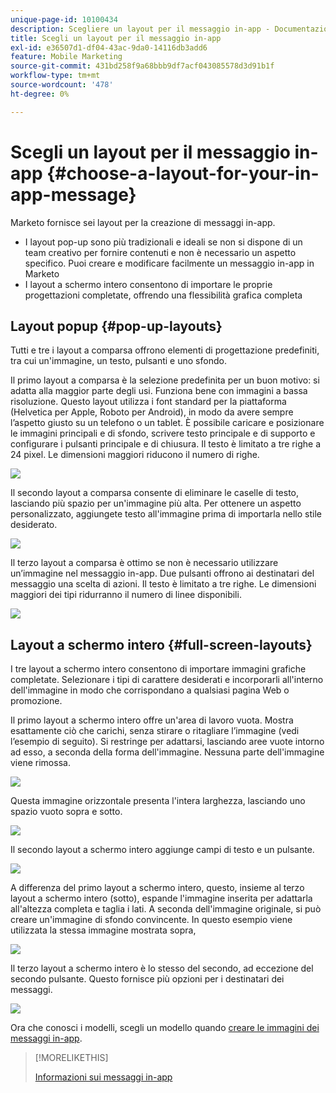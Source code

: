```yaml
---
unique-page-id: 10100434
description: Scegliere un layout per il messaggio in-app - Documentazione Marketo - Documentazione del prodotto
title: Scegli un layout per il messaggio in-app
exl-id: e36507d1-df04-43ac-9da0-14116db3add6
feature: Mobile Marketing
source-git-commit: 431bd258f9a68bbb9df7acf043085578d3d91b1f
workflow-type: tm+mt
source-wordcount: '478'
ht-degree: 0%

---
```


# Scegli un layout per il messaggio in-app {#choose-a-layout-for-your-in-app-message}

Marketo fornisce sei layout per la creazione di messaggi in-app.

* I layout pop-up sono più tradizionali e ideali se non si dispone di un team creativo per fornire contenuti e non è necessario un aspetto specifico. Puoi creare e modificare facilmente un messaggio in-app in Marketo
* I layout a schermo intero consentono di importare le proprie progettazioni completate, offrendo una flessibilità grafica completa

## Layout popup {#pop-up-layouts}

Tutti e tre i layout a comparsa offrono elementi di progettazione predefiniti, tra cui un&#39;immagine, un testo, pulsanti e uno sfondo.

Il primo layout a comparsa è la selezione predefinita per un buon motivo: si adatta alla maggior parte degli usi. Funziona bene con immagini a bassa risoluzione. Questo layout utilizza i font standard per la piattaforma (Helvetica per Apple, Roboto per Android), in modo da avere sempre l’aspetto giusto su un telefono o un tablet. È possibile caricare e posizionare le immagini principali e di sfondo, scrivere testo principale e di supporto e configurare i pulsanti principale e di chiusura. Il testo è limitato a tre righe a 24 pixel. Le dimensioni maggiori riducono il numero di righe.

![](assets/image2016-5-9-13-3a3-3a48.png)

Il secondo layout a comparsa consente di eliminare le caselle di testo, lasciando più spazio per un&#39;immagine più alta. Per ottenere un aspetto personalizzato, aggiungete testo all&#39;immagine prima di importarla nello stile desiderato.

![](assets/image2016-5-9-13-3a4-3a43.png)

Il terzo layout a comparsa è ottimo se non è necessario utilizzare un’immagine nel messaggio in-app. Due pulsanti offrono ai destinatari del messaggio una scelta di azioni. Il testo è limitato a tre righe. Le dimensioni maggiori dei tipi ridurranno il numero di linee disponibili.

![](assets/image2016-5-9-13-3a7-3a33.png)

## Layout a schermo intero {#full-screen-layouts}

I tre layout a schermo intero consentono di importare immagini grafiche completate. Selezionare i tipi di carattere desiderati e incorporarli all&#39;interno dell&#39;immagine in modo che corrispondano a qualsiasi pagina Web o promozione.

Il primo layout a schermo intero offre un&#39;area di lavoro vuota. Mostra esattamente ciò che carichi, senza stirare o ritagliare l’immagine (vedi l’esempio di seguito). Si restringe per adattarsi, lasciando aree vuote intorno ad esso, a seconda della forma dell&#39;immagine. Nessuna parte dell&#39;immagine viene rimossa.

![](assets/image2016-5-9-13-3a9-3a26.png)

Questa immagine orizzontale presenta l&#39;intera larghezza, lasciando uno spazio vuoto sopra e sotto.

![](assets/image2016-5-9-13-3a29-3a46.png)

Il secondo layout a schermo intero aggiunge campi di testo e un pulsante.

![](assets/image2016-5-9-13-3a10-3a27.png)

A differenza del primo layout a schermo intero, questo, insieme al terzo layout a schermo intero (sotto), espande l&#39;immagine inserita per adattarla all&#39;altezza completa e taglia i lati. A seconda dell&#39;immagine originale, si può creare un&#39;immagine di sfondo convincente. In questo esempio viene utilizzata la stessa immagine mostrata sopra,

![](assets/image2016-5-9-14-3a0-3a36.png)

Il terzo layout a schermo intero è lo stesso del secondo, ad eccezione del secondo pulsante. Questo fornisce più opzioni per i destinatari dei messaggi.

![](assets/image2016-5-9-13-3a11-3a35.png)

Ora che conosci i modelli, scegli un modello quando [creare le immagini dei messaggi in-app](/help/marketo/product-docs/mobile-marketing/in-app-messages/creating-in-app-messages/add-in-app-message-images.md).

>[!MORELIKETHIS]
>
>[Informazioni sui messaggi in-app](/help/marketo/product-docs/mobile-marketing/in-app-messages/understanding-in-app-messages.md)
